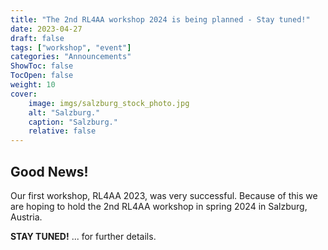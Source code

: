 ```yaml
---
title: "The 2nd RL4AA workshop 2024 is being planned - Stay tuned!"
date: 2023-04-27
draft: false
tags: ["workshop", "event"]
categories: "Announcements"
ShowToc: false
TocOpen: false
weight: 10
cover:
    image: imgs/salzburg_stock_photo.jpg
    alt: "Salzburg."
    caption: "Salzburg."
    relative: false
---
```


## Good News!

Our first workshop, RL4AA 2023, was very successful. Because of this we are hoping to hold the 2nd RL4AA workshop in spring 2024 in Salzburg, Austria.

**STAY TUNED!** ... for further details.
